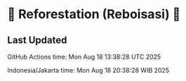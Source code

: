 
# 🌳 Reforestation (Reboisasi) 🌲

## Last Updated

GitHub Actions time: Mon Aug 18 13:38:28 UTC 2025

Indonesia/Jakarta time: Mon Aug 18 20:38:28 WIB 2025

